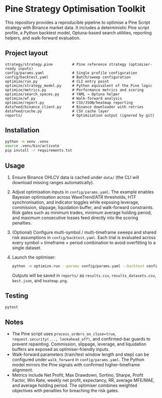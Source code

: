 # Pine Strategy Optimisation Toolkit

This repository provides a reproducible pipeline to optimise a Pine Script strategy with
Binance market data. It includes a deterministic Pine script profile, a Python backtest
model, Optuna-based search utilities, reporting helpers, and walk-forward evaluation.

## Project layout

```
strategy/strategy.pine         # Pine reference strategy (optimiser-ready inputs)
config/params.yaml             # Single profile configuration
config/backtest.yaml           # Batch/sweep configuration
optimize/run.py                # CLI entry point
optimize/strategy_model.py     # Python equivalent of the Pine logic
optimize/metrics.py            # Performance metrics and scoring
optimize/search_spaces.py      # YAML → Optuna helper
optimize/wf.py                 # Walk-forward analysis
optimize/report.py             # CSV/JSON/heatmap reporting
datafeed/binance_client.py     # Binance downloader with retries
datafeed/cache.py              # CSV cache layer
reports/                       # Optimisation output (ignored by git)
```

## Installation

```bash
python -m venv .venv
source .venv/bin/activate
pip install -r requirements.txt
```

## Usage

1. Ensure Binance OHLCV data is cached under `data/` (the CLI will download missing
   ranges automatically).
2. Adjust optimisation inputs in `config/params.yaml`. The example enables Bayesian
   optimisation across WaveTrend/ATR thresholds, HTF synchronisation, and indicator
   toggles while exposing leverage, commission, slippage, liquidation buffer, and
   walk-forward constraints. Risk gates such as minimum trades, minimum average
   holding period, and maximum consecutive losses feed directly into the scoring
   penalties.
3. (Optional) Configure multi-symbol / multi-timeframe sweeps and shared risk
   assumptions in `config/backtest.yaml`. Each trial is evaluated across every
   symbol × timeframe × period combination to avoid overfitting to a single
   dataset.
4. Launch the optimiser:

   ```bash
   python -m optimize.run --params config/params.yaml --backtest config/backtest.yaml
   ```

   Outputs will be saved in `reports/` as `results.csv`, `results_datasets.csv`,
   `best.json`, and `heatmap.png`.

## Testing

```bash
pytest
```

## Notes

- The Pine script uses `process_orders_on_close=true`, `request.security(..., lookahead_off)`,
  and confirmed-bar guards to prevent repainting. Commission, slippage, leverage, and
  liquidation buffers are exposed as optimiser-friendly inputs.
- Walk-forward parameters (train/test window length and step) can be configured under
  `walk_forward` in `config/params.yaml`. The Python model mirrors the Pine signals
  with confirmed higher-timeframe alignment.
- Metrics include Net Profit, Max Drawdown, Sortino, Sharpe, Profit Factor, Win Rate,
  weekly net profit, expectancy, RR, average MFE/MAE, and average holding period. The
  optimiser combines weighted objectives with penalties for breaching the risk gates.
